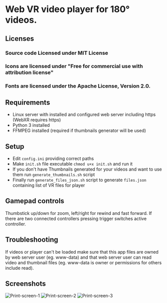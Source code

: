 # Web VR video player for 180° videos.

## Licenses

### Source code Licensed under MIT License

### Icons are licensed under "Free for commercial use with attribution license"

### Fonts are licensed under the Apache License, Version 2.0.

## Requirements

- Linux server with installed and configured web server including https (WebXR requires https)
- Python 3 installed
- FFMPEG installed (required if thumbnails generator will be used)

## Setup

- Edit `config.ini` providing correct paths
- Make `init.sh` file executable `chmod u+x init.sh` and run it
- If you don't have Thumbnails generated for your videos and want to use them run `generate_thumbnails.sh` script
- Finally run `generate_files_json.sh` script to generate `files.json` containing list of VR files for player


## Gamepad controls 

Thumbstick up/down for zoom, left/right for rewind and fast forward.
If there are two connected controllers pressing trigger switches active controller.

## Troubleshooting

If videos or player can't be loaded make sure that this app files are owned by web server user (eg. www-data) and that web server user can read video and thumbnail files (eg. www-data is owner or permissions for others include read).

## Screenshots

![Print-screen-1](https://github.com/michal-repo/web_vr_video_player/examples/blob/main/Screenshot_VR_player_1.png?raw=true)
![Print-screen-2](https://github.com/michal-repo/web_vr_video_player/examples/blob/main/Screenshot_VR_player_2.png?raw=true)
![Print-screen-3](https://github.com/michal-repo/web_vr_video_player/examples/blob/main/Screenshot_VR_player_3.png?raw=true)